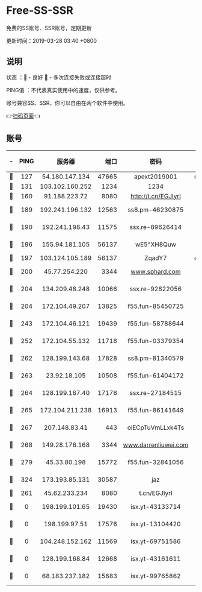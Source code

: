 # Free-SS-SSR

免费的SS账号、SSR账号，定期更新

更新时间：2019-03-28 03:40 +0800

## 说明

状态     ：🙂 - 良好 🙁 - 多次连接失败或连接超时

PING值   ：不代表真实使用中的速度，仅供参考。

账号兼容SS、SSR，你可以自由在两个软件中使用。

👉[扫码页面](https://liesauer.github.io/Free-SS-SSR/)👈

## 账号

|-|PING|服务器|端口|密码|加密方式|区域|
|:----:|:----:|:-----:|-----:|:----:|:----:|:----:|
|🙂|127|54.180.147.134|47665|apext2019001|chacha20|KR|
|🙂|131|103.102.160.252|1234|1234|rc4-md5|JP|
|🙂|160|91.188.223.72|8080|http://t.cn/EGJIyrl|rc4-md5|RU|
|🙂|189|192.241.196.132|12563|ss8.pm-46230875|aes-256-cfb|US|
|🙂|190|192.241.198.43|11575|ssx.re-89626414|aes-256-cfb|US|
|🙂|196|155.94.181.105|56137|wE5^XH8Quw|aes-256-cfb|US|
|🙂|197|103.124.105.189|56137|ZqadY7|chacha20|US|
|🙂|200|45.77.254.220|3344|www.sphard.com|aes-256-cfb|SG|
|🙂|204|134.209.48.248|10066|ssx.re-92822056|aes-256-cfb|US|
|🙂|204|172.104.49.207|13825|f55.fun-85450725|aes-256-cfb|SG|
|🙂|243|172.104.46.121|19439|f55.fun-58788644|aes-256-cfb|SG|
|🙂|252|172.104.55.132|11718|f55.fun-03379354|aes-256-cfb|SG|
|🙂|262|128.199.143.68|17828|ss8.pm-81340579|aes-256-cfb|SG|
|🙂|263|23.92.18.105|10508|f55.fun-61404172|aes-256-cfb|US|
|🙂|264|128.199.167.40|17178|ssx.re-27184515|aes-256-cfb|SG|
|🙂|265|172.104.211.238|16913|f55.fun-86141649|aes-256-cfb|US|
|🙂|267|207.148.83.41|443|oiECpTuVmLLxk4Ts|aes-256-cfb|AU|
|🙂|268|149.28.176.168|3344|www.darrenliuwei.com|aes-256-cfb|AU|
|🙂|279|45.33.80.198|15772|f55.fun-32841056|aes-256-cfb|US|
|🙂|324|173.193.85.131|30587|jaz|aes-256-cfb|US|
|🙂|261|45.62.233.234|8080|t.cn/EGJIyrl|rc4-md5|CA|
|🙁|0|198.199.101.65|19430|isx.yt-43133714|aes-256-cfb|US|
|🙁|0|198.199.97.51|17576|isx.yt-13104420|aes-256-cfb|US|
|🙁|0|104.248.152.162|11569|isx.yt-69751586|aes-256-cfb|SG|
|🙁|0|128.199.168.84|12668|isx.yt-43161611|aes-256-cfb|SG|
|🙁|0|68.183.237.182|15683|isx.yt-99765862|aes-256-cfb|SG|
